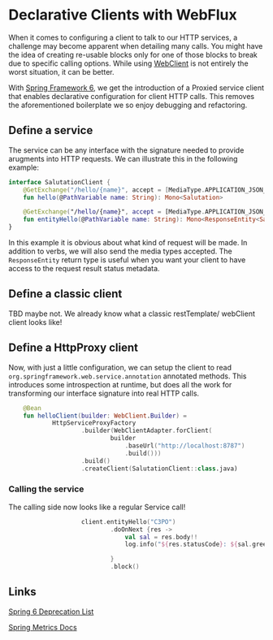 # Declarative Clients with WebFlux

When it comes to configuring a client to talk to our HTTP services, a challenge may
become apparent when detailing many calls. You might have the idea of creating re-usable
blocks only for one of those blocks to break due to specific calling options. While
using [WebClient]() is not entirely the worst situation, it can be better. 

With [Spring Framework 6](), we get the introduction of a Proxied service client 
that enables declarative configuration for client HTTP calls. This removes the aforementioned
boilerplate we so enjoy debugging and refactoring.

## Define a service

The service can be any interface with the signature needed to provide arugments into
HTTP requests. We can illustrate this in the following example:

```kotlin
interface SalutationClient {
    @GetExchange("/hello/{name}", accept = [MediaType.APPLICATION_JSON_VALUE])
    fun hello(@PathVariable name: String): Mono<Salutation>

    @GetExchange("/hello/{name}", accept = [MediaType.APPLICATION_JSON_VALUE])
    fun entityHello(@PathVariable name: String): Mono<ResponseEntity<Salutation>>
}
```

In this example it is obvious about what kind of request will be made. In addition to 
verbs, we will also send the media types accepted. The `ResponseEntity` return type
is useful when you want your client to have access to the request result status metadata.


## Define a classic client

 TBD maybe not. We already know what a classic restTemplate/ webClient client looks like!

## Define a HttpProxy client

Now, with just a little configuration, we can setup the client to read `org.springframework.web.service.annotation`
annotated methods. This introduces some introspection at runtime, but does all the work for transforming our interface
signature into real HTTP calls.

```kotlin
    @Bean
    fun helloClient(builder: WebClient.Builder) =
            HttpServiceProxyFactory
                    .builder(WebClientAdapter.forClient(
                            builder
                                .baseUrl("http://localhost:8787")
                                .build()))
                    .build()
                    .createClient(SalutationClient::class.java)
```

### Calling the service

The calling side now looks like a regular Service call!

```kotlin
                    client.entityHello("C3PO")
                            .doOnNext {res ->
                                val sal = res.body!!
                                log.info("${res.statusCode}: ${sal.greeting}")

                            }
                            .block()
```

### 

## Links

[Spring 6 Deprecation List](https://docs.spring.io/spring-framework/docs/current-SNAPSHOT/javadoc-api/deprecated-list.html)

[Spring Metrics Docs](https://docs.spring.io/spring-metrics/docs/current/public/prometheus)

